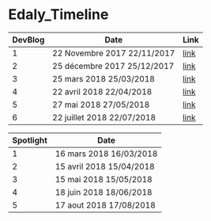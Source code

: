 # Edaly_Timeline

|DevBlog|Date|Link
|-|-|-|
|1|22 Novembre 2017 22/11/2017|[link](https://github.com/Projets-Edaly/Edaly_Timeline/blob/master/DevBlog1.md)|
|2|25 décembre 2017 25/12/2017|[link](https://github.com/Projets-Edaly/Edaly_Timeline/blob/master/DevBlog2.md)|
|3|25 mars 2018 25/03/2018|[link](https://github.com/Projets-Edaly/Edaly_Timeline/blob/master/DevBlog3.md)|
|4|22 avril 2018 22/04/2018|[link](https://github.com/Projets-Edaly/Edaly_Timeline/blob/master/DevBlog4.md)|
|5|27 mai 2018 27/05/2018|[link](https://github.com/Projets-Edaly/Edaly_Timeline/blob/master/DevBlog5.md)|
|6|22 juillet 2018 22/07/2018|[link](https://github.com/Projets-Edaly/Edaly_Timeline/blob/master/DevBlog6.md)|

|Spotlight|Date|
|-|-|
|1|16 mars 2018 16/03/2018|[link](https://github.com/Projets-Edaly/Edaly_Timeline/blob/master/Spotlight1.md)|
|2|15 avril 2018 15/04/2018|[link](https://github.com/Projets-Edaly/Edaly_Timeline/blob/master/Spotlight2.md)|
|3|15 mai 2018 15/05/2018|[link](https://github.com/Projets-Edaly/Edaly_Timeline/blob/master/Spotlight3.md)|
|4|18 juin 2018 18/06/2018|[link](https://github.com/Projets-Edaly/Edaly_Timeline/blob/master/Spotlight4.md)|
|5|17 aout 2018 17/08/2018|[link](https://github.com/Projets-Edaly/Edaly_Timeline/blob/master/Spotlight5.md)|
